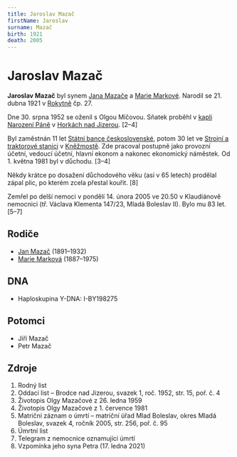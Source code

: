 ```yaml
---
title: Jaroslav Mazač
firstName: Jaroslav
surname: Mazač
birth: 1921
death: 2005
---
```


# Jaroslav Mazač

**Jaroslav Mazač** byl synem [Jana Mazače](mazac-jan-1891.md) a [Marie Markové](markova-marie-1887.md). Narodil se 21. dubna 1921 v [Rokytně](https://cs.wikipedia.org/wiki/Rokytno_(Rokytnice_nad_Jizerou)) čp. 27.

Dne 30. srpna 1952 se oženil s Olgou Míčovou. Sňatek proběhl v [kapli Narození Páně](https://cs.wikipedia.org/wiki/Kaple_Narozen%C3%AD_P%C3%A1n%C4%9B_(Horky_nad_Jizerou)) v [Horkách nad Jizerou](https://cs.wikipedia.org/wiki/Horky_nad_Jizerou). \[2–4\]

Byl zaměstnán 11 let [Státní bance československé](https://cs.wikipedia.org/wiki/St%C3%A1tn%C3%AD_banka_%C4%8Deskoslovensk%C3%A1), potom 30 let ve [Strojní a traktorové stanici](https://cs.wikipedia.org/wiki/Strojn%C3%AD_a_traktorov%C3%A1_stanice) v [Kněžmostě](https://cs.wikipedia.org/wiki/Kn%C4%9B%C5%BEmost). Zde pracoval postupně jako provozní účetní, vedoucí účetní, hlavní ekonom a nakonec ekonomický náměstek. Od 1. května 1981 byl v důchodu. \[3–4\]

Někdy krátce po dosažení důchodového věku (asi v 65 letech) prodělal zápal plic, po kterém zcela přestal kouřit. [8]

Zemřel po delší nemoci v pondělí 14. února 2005 ve 20.50 v Klaudiánově nemocnici (tř. Václava Klementa 147/23, Mladá Boleslav II). Bylo mu 83 let. \[5–7\]


## Rodiče

- [Jan Mazač](mazac-jan-1891.md) (1891–1932)
- [Marie Marková](markova-marie-1887.md) (1887–1975)


## DNA

- Haploskupina Y-DNA: I-BY198275


## Potomci

- Jiří Mazač
- Petr Mazač


## Zdroje

1. Rodný list
2. Oddací list – Brodce nad Jizerou, svazek 1, roč. 1952, str. 15, poř. č. 4
3. Životopis Olgy Mazačové z 26. ledna 1959
4. Životopis Olgy Mazačové z 1. července 1981
5. Matriční záznam o úmrtí – matriční úřad Mlad Boleslav, okres Mladá Boleslav, svazek 4, ročník 2005, str. 256, poř. č. 95
6. Úmrtní list
7. Telegram z nemocnice oznamující úmrtí
8. Vzpomínka jeho syna Petra (17. ledna 2021)